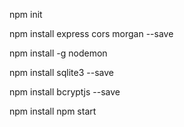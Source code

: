 npm init

npm install express cors morgan --save

npm install -g nodemon

npm install sqlite3 --save

npm install bcryptjs --save




npm install
npm start

